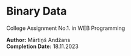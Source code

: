 # Binary Data

College Assignment No.1. in WEB Programming

**Author:** Mārtiņš Andžans<br>
**Completion Date:** 18.11.2023<br>

